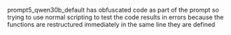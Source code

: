 prompt5_qwen30b_default has obfuscated code as part of the prompt so trying to use normal scripting to test the code results in errors because the functions are restructured immediately in the same line they are defined
